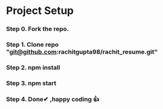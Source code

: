 # Project Setup
### Step 0. Fork the repo.
### Step 1. Clone repo "git@github.com:rachitgupta98/rachit_resume.git"
### Step 2. npm install
### Step 3. npm start
### Step 4. Done✔ ,happy coding 👍
